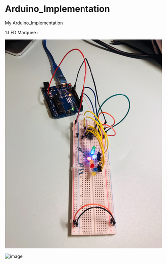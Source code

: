 # Arduino_Implementation
My Arduino_Implementation

1.LED Marquee : 

![image](result/Image/Chp8_LED_74HC595.jpg)

![image](result/Video/Chp8_LED.gif)

